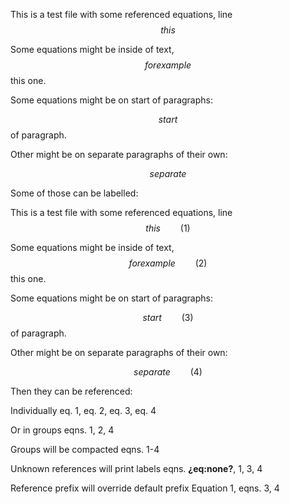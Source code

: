 This is a test file with some referenced equations, line $$ this $$

Some equations might be inside of text, $$ for example $$ this one.

Some equations might be on start of paragraphs:

$$ start $$ of paragraph.

Other might be on separate paragraphs of their own:

$$ separate $$

Some of those can be labelled:

This is a test file with some referenced equations, line
$$ this \qquad(1)$$

Some equations might be inside of text, $$ for example \qquad(2)$$ this
one.

Some equations might be on start of paragraphs:

$$ start \qquad(3)$$ of paragraph.

Other might be on separate paragraphs of their own:

$$ separate \qquad(4)$$

Then they can be referenced:

Individually eq. 1, eq. 2, eq. 3, eq. 4

Or in groups eqns. 1, 2, 4

Groups will be compacted eqns. 1-4

Unknown references will print labels eqns. **¿eq:none?**, 1, 3, 4

Reference prefix will override default prefix Equation 1, eqns. 3, 4
